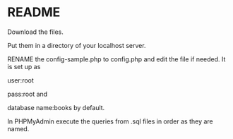 # README #

Download the files.


Put them in a directory of your localhost server.


RENAME the config-sample.php to config.php and edit the file if needed. It is set up as 

user:root 

pass:root and 

database name:books by default.


In PHPMyAdmin execute the queries from .sql files in order as they are named.

